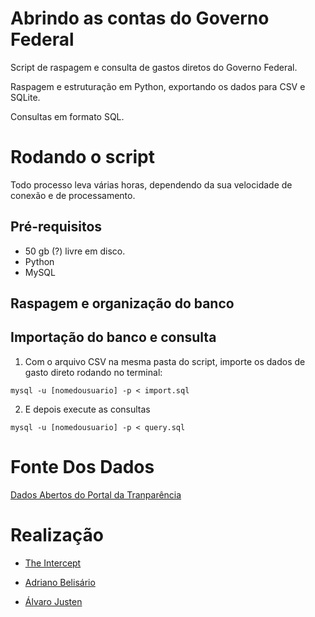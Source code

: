 # Abrindo as contas do Governo Federal
Script de raspagem e consulta de gastos diretos do Governo Federal.

Raspagem e estruturação em Python, exportando os dados para CSV e SQLite.

Consultas em formato SQL.

# Rodando o script

Todo processo leva várias horas, dependendo da sua velocidade de conexão e de processamento. 

## Pré-requisitos 
* 50 gb (?) livre em disco.
* Python
* MySQL

## Raspagem e organização do banco


## Importação do banco e consulta

1. Com o arquivo CSV na mesma pasta do script, importe os dados de gasto direto rodando no terminal:
```
mysql -u [nomedousuario] -p < import.sql
```

2. E depois execute as consultas
```
mysql -u [nomedousuario] -p < query.sql
``` 

# Fonte Dos Dados
[Dados Abertos do Portal da Tranparência](http://transparencia.gov.br/downloads/)

# Realização

* [The Intercept](http://theintercept.com/)

* [Adriano Belisário](http://github.com/belisards/)

* [Álvaro Justen](http://github.com/turicas/)


